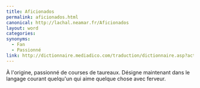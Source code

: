 ```yaml
---
title: Aficionados
permalink: aficionados.html
canonical: http://lachal.neamar.fr/Aficionados
layout: word
categories:
synonyms:
  - Fan
  - Passionné
link: http://dictionnaire.mediadico.com/traduction/dictionnaire.asp?action=1&amp;alea=2006&amp;mot=aficionados
---
```


À l'origine, passionné de courses de taureaux. Désigne maintenant dans le langage courant quelqu'un qui aime quelque chose avec ferveur.

